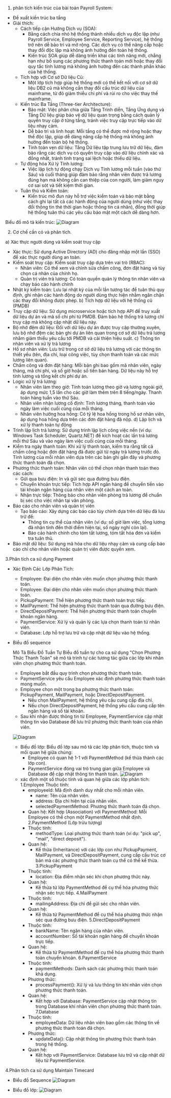 1. phân tích kiến trúc của bài toán Payroll System:
  - Đề xuất kiến trúc ba tầng
  - Giải thích:
    * Cách tiếp cận Hướng Dịch vụ (SOA):
      * Bằng cách chia nhỏ hệ thống thành nhiều dịch vụ độc lập (như Payroll Service, Employee Service, Reporting Service), hệ thống trở nên dễ bảo trì và mở rộng. Các dịch vụ có thể nâng cấp hoặc thay đổi độc lập mà không ảnh hưởng đến toàn hệ thống.
      * Kiến trúc SOA giúp dễ dàng triển khai các tính năng mới, chẳng hạn như bổ sung các phương thức thanh toán mới hoặc thay đổi quy tắc tính lương mà không ảnh hưởng đến các thành phần khác của hệ thống.
    * Tích hợp với Cơ sở Dữ liệu Cũ:
      * Một lớp tích hợp giúp hệ thống mới có thể kết nối với cơ sở dữ liệu DB2 cũ mà không cần thay đổi cấu trúc dữ liệu của mainframe, từ đó giảm thiểu chi phí và rủi ro cho việc thay thế mainframe.
    * Kiến trúc Ba Tầng (Three-tier Architecture):
      * Bảo mật: Việc phân chia giữa Tầng Trình diễn, Tầng Ứng dụng và Tầng Dữ liệu giúp bảo vệ dữ liệu quan trọng bằng cách quản lý quyền truy cập ở từng tầng, tránh việc truy cập trực tiếp vào dữ liệu nhạy cảm.
      * Dễ bảo trì và linh hoạt: Mỗi tầng có thể được mở rộng hoặc thay thế độc lập, giúp dễ dàng nâng cấp hệ thống mà không ảnh hưởng đến toàn bộ hệ thống.
      * Tính toàn vẹn dữ liệu: Tầng Dữ liệu tập trung lưu trữ dữ liệu, đảm bảo rằng các dịch vụ có quyền truy cập vào dữ liệu chính xác và đồng nhất, tránh tình trạng sai lệch hoặc thiếu dữ liệu.
    * Tự động hóa Xử lý Tính lương:
      * Việc lập lịch tự động chạy Dịch vụ Tính lương mỗi tuần (vào thứ Sáu) và cuối tháng giúp đảm bảo rằng nhân viên được trả lương đúng hạn mà không cần can thiệp của con người, làm giảm nguy cơ sai sót và tiết kiệm thời gian.
    * Tuân thủ và Kiểm toán:
      * Kiến trúc mô đun này hỗ trợ việc kiểm toán và bảo mật bằng cách ghi lại tất cả các hành động của người dùng (như việc thay đổi thông tin thẻ thời gian hoặc thông tin cá nhân), đồng thời giúp hệ thống tuân thủ các yêu cầu bảo mật một cách dễ dàng hơn.
   
Biểu đồ mô tả kiến trúc:
![Diagram](https://www.planttext.com/api/plantuml/png/dPI_Qi9G5CRtFCN1fPDB7w282dM8GccGGd48gUI6rfjKaw6KpWukTIobr5I4jbIquD9SEbt9UvmtwKcqQlqRco4XET_vVT_XN99fk7hTzMfNYkBengLkLY6bedXqGAlB3yuWApitARXLWAvp5A_SX3oANlIeDYvTswbCIiUMRaFUGj7aK3B38Oed2_BoYviLc2YASfGUjprEID-67DqgojsAhMgRba445g4SA9FNp9wCMmQBlu4c-vHE3OUXFxTO59oXw8Cglo6BGPVYvXW6lHhvZaY_AZ_n8bdSK6BoXKFPakzyAfn4Yq0s537ek-kI4sq0QXJRcoMcb6HGGD6bUlPmYik5FfoYU5viMHhe3v_wcw0n56sQOpPNGNReLRKnyDsv8OfF6D-ZUA2QHYNxT_v5ya4iQP4VDzduJOSQiIsuzdGEB38pATD01qFw1anZAEkt3-dqqRRD96xRlg-ab4rht7PsOaYIdIJF-q_cXlHxq9OFt3wjEu_EpbqhcIg_Y7ucFm00)

2. Cơ chế cần có và phân tích.

a) Xác thực người dùng và kiểm soát truy cập
  * Xác thực: Sử dụng Active Directory (AD) cho đăng nhập một lần (SSO) để xác thực người dùng an toàn.
  * Kiểm soát truy cập: Kiểm soát truy cập dựa trên vai trò (RBAC):
    * Nhân viên: Có thể xem và chỉnh sửa chấm công, đơn đặt hàng và tùy chọn cá nhân của chính họ.
    * Quản trị viên trả lương: Có toàn quyền quản lý thông tin nhân viên và chạy báo cáo hành chính
  * Nhật ký kiểm toán: Lưu lại nhật ký của mỗi lần tương tác để tuân thủ quy định, ghi nhận các hành động do người dùng thực hiện nhằm ngăn chặn các thay đổi không được phép.
b) Tích hợp dữ liệu với hệ thống cũ (PMDB)
  * Truy cập dữ liệu: Sử dụng microservice hoặc tích hợp API để truy xuất dữ liệu dự án và mã số chi phí từ PMDB. Đảm bảo hệ thống trả lương chỉ truy cập mà không cập nhật dữ liệu này.
  * Bộ nhớ đệm dữ liệu: Đối với dữ liệu dự án được truy cập thường xuyên, lưu bộ nhớ đệm các bản ghi dự án liên quan trong cơ sở dữ liệu trả lương nhằm giảm thiểu yêu cầu tới PMDB và cải thiện hiệu suất.
c) Thông tin nhân viên và xử lý trả lương
  * Hồ sơ nhân viên: Lưu trữ trong cơ sở dữ liệu trả lương với các thông tin thiết yếu (tên, địa chỉ, loại công việc, tùy chọn thanh toán và các mức lương liên quan).
  * Chấm công và đơn đặt hàng: Mỗi bản ghi bao gồm mã nhân viên, ngày tháng, mã chi phí, và số giờ hoặc số tiền bán hàng. Dữ liệu này hỗ trợ tính lương và tổng kết chi phí dự án.
  * Logic xử lý trả lương:
    * Nhân viên làm theo giờ: Tính toán lương theo giờ và lương ngoài giờ, áp dụng mức 1,5 lần cho các giờ làm thêm trên 8 tiếng/ngày. Thanh toán hàng tuần vào thứ Sáu.
    * Nhân viên nhận lương cố định: Tính lương tháng, thanh toán vào ngày làm việc cuối cùng của mỗi tháng.
    * Nhân viên hưởng hoa hồng: Có tỷ lệ hoa hồng trong hồ sơ nhân viên, áp dụng hoa hồng dựa trên các đơn đặt hàng đã nộp.
d) Lập lịch và xử lý thanh toán tự động
  * Trình lập lịch trả lương: Sử dụng trình lập lịch công việc nền (ví dụ: Windows Task Scheduler, Quartz.NET) để kích hoạt các lần trả lương mỗi thứ Sáu và vào ngày làm việc cuối cùng của mỗi tháng.
  * Kiểm tra ngày thanh toán: Khi xử lý thanh toán, kiểm tra rằng tất cả chấm công hoặc đơn đặt hàng đã được gửi từ ngày trả lương trước đó. Tính lương của mỗi nhân viên dựa trên các bản ghi gần đây và phương thức thanh toán đã chọn.
  * Phương thức thanh toán: Nhân viên có thể chọn nhận thanh toán theo các cách:
    * Gửi qua bưu điện: In và gửi séc qua đường bưu điện.
    * Chuyển khoản trực tiếp: Tích hợp API ngân hàng để chuyển tiền vào tài khoản ngân hàng của nhân viên một cách an toàn.
    * Nhận trực tiếp: Thông báo cho nhân viên phòng trả lương để chuẩn bị séc cho việc nhận tại văn phòng.
  * Báo cáo cho nhân viên và quản trị viên
    * Tạo báo cáo: Xây dựng các báo cáo tùy chỉnh dựa trên dữ liệu đã lưu trữ để:
      * Thông tin cụ thể của nhân viên (ví dụ: số giờ làm việc, tổng lương đã nhận tính đến thời điểm hiện tại, số ngày nghỉ còn lại).
      * Báo cáo hành chính cho tóm tắt lương, tóm tắt hóa đơn và kiểm tra tuân thủ.
  * Bảo mật dữ liệu: Sử dụng mã hóa cho dữ liệu nhạy cảm và cung cấp báo cáo chỉ cho nhân viên hoặc quản trị viên được quyền xem.



3.Phân tích ca sử dụng Payment
-  Xác Định Các Lớp Phân Tích:
   * Employee: Đại diện cho nhân viên muốn chọn phương thức thanh toán.
   * Employee: Đại diện cho nhân viên muốn chọn phương thức thanh toán.
   * PickupPayment: Thể hiện phương thức thanh toán trực tiếp.
   * MailPayment: Thể hiện phương thức thanh toán qua đường bưu điện.
   * DirectDepositPayment: Thể hiện phương thức thanh toán chuyển khoản ngân hàng.
   * PaymentService: Xử lý và quản lý các lựa chọn thanh toán từ nhân viên.
   * Database: Lớp hỗ trợ lưu trữ và cập nhật dữ liệu vào hệ thống.

- Biểu đồ sequence

  Mô Tả Biểu Đồ Tuần Tự
  Biểu đồ tuần tự cho ca sử dụng "Chọn Phương Thức Thanh Toán" sẽ mô tả trình tự các tương tác giữa các lớp khi nhân viên chọn phương thức thanh toán.
  * Employee bắt đầu quy trình chọn phương thức thanh toán.
  * PaymentService yêu cầu Employee xác định phương thức thanh toán mong muốn.
  * Employee chọn một trong ba phương thức thanh toán: PickupPayment, MailPayment, hoặc DirectDepositPayment.
    * Nếu chọn MailPayment, hệ thống yêu cầu cung cấp địa chỉ.
    * Nếu chọn DirectDepositPayment, hệ thống yêu cầu cung cấp tên ngân hàng và số tài khoản.
  * Sau khi nhận được thông tin từ Employee, PaymentService cập nhật thông tin vào Database để lưu trữ phương thức thanh toán của nhân viên.

  ![Diagram](https://www.planttext.com/api/plantuml/png/fP7DIiD04CVlUOev9X1Ve0SljI08KcZmlWqX6qmdjTq80Gy53r94i7U5L16n85Jmb1myRCbxR9_4IMqfwaPQcrCsa__7_BRHwOPHudcmjmzDbdGy52slTnwu7jJ0vIg_mIOlfiKOVOTEBwx36N8dacCqBUE7WZmQAxyQ978IWwkovxYkyI5rOzjiSpwu4psLlxaW0fLzT06vobvnFhY72w3XMSoWNKnZc8q2bL-j1owF4vLV8fpoI6MFvS0o31OA2CcEBTCWb2bKPnX0p--L3vXWRTPVbAO_bmAnSNKgueKarpNHB5JHGWy-Hh-kigVkx5RbrwoyXo61Bnt-Xg_JpKRb-wBWqDgLXMOn6xudL5FHtEQ_g1pxyW4FPOh-YKnRAXyvCWsElZotmkHm-KxR1RXsD8MS861v1bv-iA5F2I0eOjLxPueQ43Pi5Fm9)
 
  - Biểu đồ lớp:
    Biểu đồ lớp sau mô tả các lớp phân tích, thuộc tính và mối quan hệ giữa chúng:
    * Employee có quan hệ 1-1 với PaymentMethod (kế thừa thành các lớp con).
    * PaymentService đóng vai trò trung gian giữa Employee và Database để cập nhật thông tin thanh toán.
  ![Diagram](https://www.planttext.com/api/plantuml/png/lLD1JiCm4Bpx5JvIGJvG8LH4a42Y5L83TzTP6gk94s9R8WBE277g2r0vSk41EGRnZ_m4XwHfd8HmmpVlZdT7C-E9a2IMAl0HzOaGUEPbR_oQPUyStoEippu4aHyc0EVs6CzbpFYoh4kDCIkVwpnz8PXwUVfiTYAI1C3b5AGNkcDysRoM204-K6aqzaRe4LMqZCQMMV1pSv88wcsx1uokhY8CTnAustrVuwQ4-R-YoYqQeKSVksuCGdGtsIpMp6s8Gi7ayAW5uQiP2S0KXr0QAYvdAbX0t9r_bgTFZfPqpPUEHxZdXDccDYU6MmMYfLlNiL69Lf5B9Fm5Fi13TZLCEVdQpFFqrSxJZmkcMQejgnl6tTDgxZ-mQMJMievQwJADE7omh2eRVPqY3NrrmsFKxqYnkgF807R76dM5R07GH8Ug-AJV)
  -  xác định một số thuộc tính và quan hệ giữa các lớp phân tích:
      1.Employee
      Thuộc tính:
        * employeeId: Mã định danh duy nhất cho mỗi nhân viên.
            * name: Tên của nhân viên.
            * address: Địa chỉ hiện tại của nhân viên.
            * selectedPaymentMethod: Phương thức thanh toán đã chọn.
        * Quan hệ:
        Kết hợp (Association) với PaymentMethod: Mỗi Employee có thể chọn một PaymentMethod nhất định.
      2.PaymentMethod (Lớp trừu tượng)
        * Thuộc tính:
          * methodType: Loại phương thức thanh toán (ví dụ: "pick up", "mail", "direct deposit").
        * Quan hệ:
          * Kế thừa (Inheritance) với các lớp con như PickupPayment, MailPayment, và DirectDepositPayment, cung cấp cấu trúc cơ bản mà các phương thức thanh toán cụ thể có thể kế thừa.
      3.PickupPayment
        * Thuộc tính:
          * location: Địa điểm nhận séc khi chọn phương thức này.
        * Quan hệ:
          * Kế thừa từ lớp PaymentMethod để cụ thể hóa phương thức nhận séc trực tiếp.
      4.MailPayment
        * Thuộc tính:
          * mailingAddress: Địa chỉ để gửi séc cho nhân viên.
        * Quan hệ:
          * Kế thừa từ PaymentMethod để cụ thể hóa phương thức nhận séc qua đường bưu điện.
      5.DirectDepositPayment
        * Thuộc tính:
          * bankName: Tên ngân hàng của nhân viên.
          * accountNumber: Số tài khoản ngân hàng để chuyển khoản trực tiếp.
        * Quan hệ:
          * Kế thừa từ PaymentMethod để cụ thể hóa phương thức thanh toán chuyển khoản.
      6.PaymentService
        * Thuộc tính:
          * paymentMethods: Danh sách các phương thức thanh toán khả dụng.
        * Phương thức:
          * processPayment(): Xử lý và lưu thông tin khi nhân viên chọn phương thức thanh toán.
        * Quan hệ:
          * Kết hợp với Database: PaymentService cập nhật thông tin trong Database khi nhân viên chọn phương thức thanh toán.
      7.Database
        * Thuộc tính:
          * employeeData: Dữ liệu nhân viên bao gồm các thông tin về phương thức thanh toán đã chọn.
        * Phương thức:
          * updateData(): Cập nhật thông tin phương thức thanh toán trong hệ thống.
        * Quan hệ:
          * Kết hợp với PaymentService: Database lưu trữ và cập nhật dữ liệu từ PaymentService.
  
 


4.Phân tích ca sử dụng Maintain Timecard

- Biểu đồ Sequence
![Diagram](https://www.planttext.com/api/plantuml/png/ZLJDQi904BxlKmov-mA2HQgYq5PQzD0UuofkQBAAReIUU_3Ga_JGGobeHGg2eBIz99GUjlWU-oQTtQXKaqWl2SdCzpEpNvBl2xidVCybDXMT7bXL9byv31mvvnROVIYHBZOurEdQN81LKU4G15FXYBVXL0LJl56cWfa7L7xmji7KQqT0Lxv6WIk_eAZ25SX997HvSO1APTzlgo5jL4NNA4HDKw5AI2u7LGGlkj36mWjAZhrD3-Hof0IP4xIQXHivzu6guCq75xNke15N1gPn78GA9WwnNP4qFFoCv1HRmiTj8w20aSd2-V-eMsw_bSXDsNfffv7NyKKdaTnJuJEoyYQ9cd7DMozDcpFeomd5w-4IyU4TtmQVd202CfjL5Oz0o6QZsVIj3-Gu0LVNi48r2mK3unej4j2KTP9KyPZBAbmuYUEdd7Cx3K1sAxt6AKreLpJknIIW77E8tTCkXYWS_ZsSlR543uyAHGMJ4qU3mJAfCOwilS2ibtwYHHEHkFWjYz8Kzr32W4J5XiIOOEqfYeJUtPaAleMs4vYlOeUe8EizDnjuqEKTd7Nas4Hm9aWUMVJFunS0)

- Biểu đồ lớp:
![Diagram](https://www.planttext.com/api/plantuml/png/ZLFBIiD05DtdAovTAT8V259g6wXWAKYA--iqP0QIcPhCb1PnxTeFS575XO8BmLM3gtp9_8apZJQFFkWix-ESSy-zqqqb9bB5aKCYJ5DeZMZ-mc76yW_UWdi7p3kBSKIHtx20k-3BXF6mYCjcO8Pid8XwZ5ES3fZEdeSO6mXoSkh2JB19aGqLwo4F-nJZlk3X9ldW_0lgwTKh3u5GlNgBWUJVFAm8gpOtU4DSz51wg5pmK0Pbz2gGOwf8DImJWpEcoBOn1efLAmbEZHbom4HpdbAohxEdGganKcUFf2BO5rQgRQnJnUYfYuQTgIXeN61SLl0l3IP8QbWCmxMo1a6K_u2dio_8b-NY9iYfZuGMq4EMolC2lrFa8rnuVoMbBZjGhNGFyQ75H4hjNEiwEKTY_QzRU2j4522tPFKRRBSxku_01QbNI-7ilf1rs_OYN5kMlQDpX8dx8PIbCsnJvmXB3Wnmjw4z6gZgZGjpdNsksvrkm2Vs6_y2)

  
